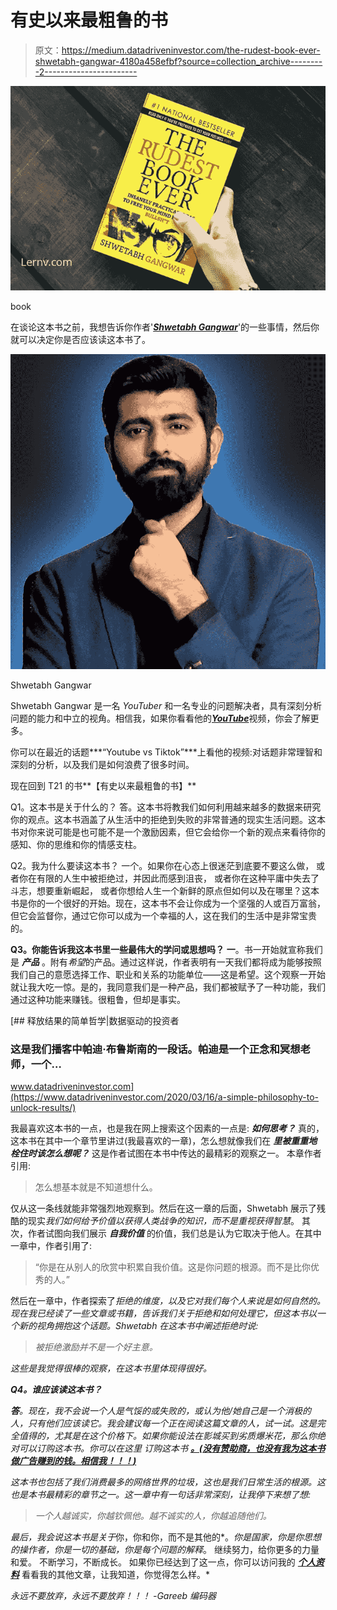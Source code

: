 # 有史以来最粗鲁的书

> 原文：<https://medium.datadriveninvestor.com/the-rudest-book-ever-shwetabh-gangwar-4180a458efbf?source=collection_archive---------2----------------------->

![](img/53ab00e1d1ba2787e2a2bc6d9dd2b946.png)

book

在谈论这本书之前，我想告诉你作者'[***Shwetabh Gangwar***](https://www.youtube.com/channel/UC2gQaoCItAC-IbT8RNwWqLQ)'的一些事情，然后你就可以决定你是否应该读这本书了。

![](img/06462f6022ee8f78b52446ff3a3f7909.png)

Shwetabh Gangwar

Shwetabh Gangwar 是一名 *YouTuber* 和一名专业的问题解决者，具有深刻分析问题的能力和中立的视角。相信我，如果你看看他的[***YouTube***](https://www.youtube.com/channel/UC2gQaoCItAC-IbT8RNwWqLQ)视频，你会了解更多。

你可以在最近的话题***“Youtube vs Tiktok”***上看他的视频:对话题非常理智和深刻的分析，以及我们是如何浪费了很多时间。

现在回到 T21 的书**【有史以来最粗鲁的书】**

Q1。这本书是关于什么的？
答。这本书将教我们如何利用越来越多的数据来研究你的观点。这本书涵盖了从生活中的拒绝到失败的非常普通的现实生活问题。这本书对你来说可能是也可能不是一个激励因素，但它会给你一个新的观点来看待你的感知、你的思维和你的情感支柱。

Q2。我为什么要读这本书？
一个。如果你在心态上很迷茫到底要不要这么做，
或者你在有限的人生中被拒绝过，并因此而感到沮丧，
或者你在这种平庸中失去了斗志，想要重新崛起，
或者你想给人生一个新鲜的原点但如何以及在哪里？这本书是你的一个很好的开始。现在，这本书不会让你成为一个坚强的人或百万富翁，但它会监督你，通过它你可以成为一个幸福的人，这在我们的生活中是非常宝贵的。

**Q3。你能告诉我这本书里一些最伟大的学问或思想吗？**
**一**。书一开始就宣称我们是 ***产品*** 。附有*希望*的产品。通过这样说，作者表明有一天我们都将成为能够按照我们自己的意愿选择工作、职业和关系的功能单位——这是希望。这个观察一开始就让我大吃一惊。是的，我同意我们是一种产品，我们都被赋予了一种功能，我们通过这种功能来赚钱。很粗鲁，但却是事实。

[](https://www.datadriveninvestor.com/2020/03/16/a-simple-philosophy-to-unlock-results/) [## 释放结果的简单哲学|数据驱动的投资者

### 这是我们播客中帕迪·布鲁斯南的一段话。帕迪是一个正念和冥想老师，一个…

www.datadriveninvestor.com](https://www.datadriveninvestor.com/2020/03/16/a-simple-philosophy-to-unlock-results/) 

我最喜欢这本书的一点，也是我在网上搜索这个因素的一点是: ***如何思考？***
真的，这本书在其中一个章节里讲过(我最喜欢的一章)，怎么想就像我们在 ***里被重重地栓住时该怎么想呢？***
这是作者试图在本书中传达的最精彩的观察之一。
本章作者引用:

> 怎么想基本就是不知道想什么。

仅从这一条线就能非常强烈地观察到。然后在这一章的后面，Shwetabh 展示了残酷的现实*我们如何给予价值以获得人类战争的知识，而不是重视获得智慧*。
其次，作者试图向我们展示 ***自我价值*** 的价值，我们总是认为它取决于他人。在其中一章中，作者引用了:

> “你是在从别人的欣赏中积累自我价值。这是你问题的根源。而不是比你优秀的人。”

然后在一章中，作者探索了*拒绝的维度，以及它对我们每个人来说是如何自然的。现在我已经读了一些文章或书籍，告诉我们关于拒绝和如何处理它，但这本书以一个新的视角拥抱这个话题。Shwetabh 在这本书中阐述拒绝时说:*

> *被拒绝激励并不是一个好主意。*

*这些是我觉得很棒的观察，在这本书里体现得很好。*

***Q4。谁应该读这本书？***

***答**。现在，我不会说一个人是气馁的或失败的，或认为他/她自己是一个消极的人，只有他们应该读它。我会建议每一个正在阅读这篇文章的人，试一试。这是完全值得的，尤其是在这个价格下。如果你能设法在影城买到劣质爆米花，那么你绝对可以订购这本书。你可以在这里 订购这本书 [***。(*没有赞助商，也没有我为这本书做广告赚到的钱。相信我！！！*)***](https://www.amazon.in/gp/product/9388754433/ref=ppx_yo_dt_b_asin_title_o02_s00?ie=UTF8&psc=1)*

*这本书也包括了我们消费最多的网络世界的垃圾，这也是我们日常生活的根源。这也是本书最精彩的章节之一。这一章中有一句话非常深刻，让我停下来想了想:*

> *一个人越诚实，你越钦佩他。越不诚实的人，你越追随他们。*

*最后，我会说这本书是关于*你，你和你，而不是其他的*。*你是国家，你是你思想的操作者，你是一切的基础，你是每个问题的解释*。
继续努力，给你更多的力量和爱。
不断学习，不断成长。
如果你已经达到了这一点，你可以访问我的 [***个人资料***](https://medium.com/@asishraz) 看看我的其他文章，让我知道，你觉得怎么样。*

*永远不要放弃，永远不要放弃！！！
-Gareeb 编码器*